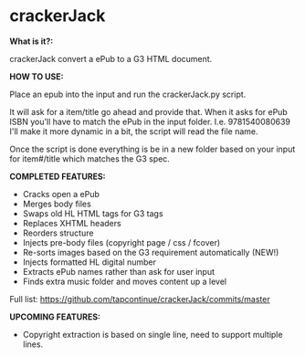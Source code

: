 # crackerJack

**What is it?:**

crackerJack convert a ePub to a G3 HTML document.

**HOW TO USE:**

Place an epub into the input and run the crackerJack.py script.

It will ask for a item/title go ahead and provide that.
When it asks for ePub ISBN you'll have to match the ePub in the input folder. I.e. 9781540080639
I'll make it more dynamic in a bit, the script will read the file name.

Once the script is done everything is be in a new folder based on your input for item#/title which matches the G3 spec.


**COMPLETED FEATURES:**

- Cracks open a ePub
- Merges body files
- Swaps old HL HTML tags for G3 tags
- Replaces XHTML headers
- Reorders structure
- Injects pre-body files (copyright page / css / fcover)
- Re-sorts images based on the G3 requirement automatically (NEW!)
- Injects formatted HL digital number
- Extracts ePub names rather than ask for user input
- Finds extra music folder and moves content up a level


Full list:
https://github.com/tapcontinue/crackerJack/commits/master

**UPCOMING FEATURES:**

- Copyright extraction is based on single line, need to support multiple lines.
